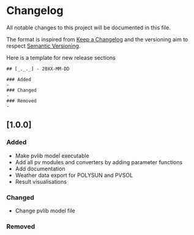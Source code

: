 # Changelog
All notable changes to this project will be documented in this file.

The format is inspired from [Keep a Changelog](http://keepachangelog.com/en/1.0.0/)
and the versioning aim to respect [Semantic Versioning](http://semver.org/spec/v2.0.0.html).

Here is a template for new release sections

```
## [_._._] - 20XX-MM-DD

### Added
-
### Changed
-
### Removed
-
```

## [1.0.0]

### Added
* Make pvlib model executable
* Add all pv modules and converters by adding parameter functions
* Add documentation
* Weather data export for POLYSUN and PVSOL
* Result visualisations

### Changed
* Change pvlib model file

### Removed
